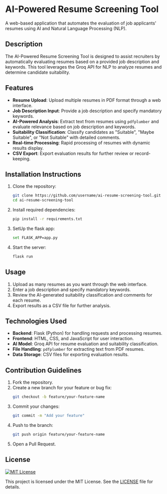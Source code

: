 
# AI-Powered Resume Screening Tool

A web-based application that automates the evaluation of job applicants' resumes using AI and Natural Language Processing (NLP).

## Description

The AI-Powered Resume Screening Tool is designed to assist recruiters by automatically evaluating resumes based on a provided job description and keywords. This tool leverages the Groq API for NLP to analyze resumes and determine candidate suitability.

## Features

- **Resume Upload**: Upload multiple resumes in PDF format through a web interface.
- **Job Description Input**: Provide a job description and specify mandatory keywords.
- **AI-Powered Analysis**: Extract text from resumes using `pdfplumber` and evaluate relevance based on job description and keywords.
- **Suitability Classification**: Classify candidates as "Suitable", "Maybe Suitable", or "Not Suitable" with detailed comments.
- **Real-time Processing**: Rapid processing of resumes with dynamic results display.
- **CSV Export**: Export evaluation results for further review or record-keeping.

## Installation Instructions

1. Clone the repository:
   ```bash
   git clone https://github.com/username/ai-resume-screening-tool.git
   cd ai-resume-screening-tool
   ```
2. Install required dependencies:
   ```bash
   pip install -r requirements.txt
   ```
3. SetUp the flask app:
   ```bash
   set FLASK_APP=app.py
   ```
3. Start the server:
   ```bash
   flask run
   ```

## Usage

1. Upload as many resumes as you want through the web interface.
2. Enter a job description and specify mandatory keywords.
3. Review the AI-generated suitability classification and comments for each resume.
4. Export results as a CSV file for further analysis.

## Technologies Used

- **Backend**: Flask (Python) for handling requests and processing resumes.
- **Frontend**: HTML, CSS, and JavaScript for user interaction.
- **AI Model**: Groq API for resume evaluation and suitability classification.
- **File Handling**: `pdfplumber` for extracting text from PDF resumes.
- **Data Storage**: CSV files for exporting evaluation results.

## Contribution Guidelines

1. Fork the repository.
2. Create a new branch for your feature or bug fix:
   ```bash
   git checkout -b feature/your-feature-name
   ```
3. Commit your changes:
   ```bash
   git commit -m "Add your feature"
   ```
4. Push to the branch:
   ```bash
   git push origin feature/your-feature-name
   ```
5. Open a Pull Request.

## License

[![MIT License](https://img.shields.io/badge/License-MIT-green.svg)](https://opensource.org/licenses/MIT/)

This project is licensed under the MIT License. See the [LICENSE](LICENSE) file for details.